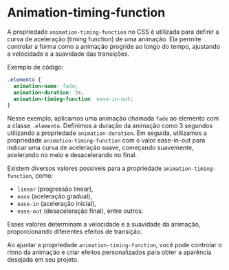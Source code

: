 # Animation-timing-function

A propriedade `animation-timing-function` no CSS é utilizada para definir a curva de aceleração (timing function) de uma animação. Ela permite controlar a forma como a animação progride ao longo do tempo, ajustando a velocidade e a suavidade das transições.

Exemplo de código:

```css
.elemento {
  animation-name: fade;
  animation-duration: 3s;
  animation-timing-function: ease-in-out;
}
```

Nesse exemplo, aplicamos uma animação chamada `fade` ao elemento com a classe `.elemento`. Definimos a duração da animação como 3 segundos utilizando a propriedade `animation-duration`. Em seguida, utilizamos a propriedade `animation-timing-function` com o valor ease-in-out para indicar uma curva de aceleração suave, começando suavemente, acelerando no meio e desacelerando no final.

Existem diversos valores possíveis para a propriedade `animation-timing-function`, como:

- `linear` (progressão linear), 
- `ease` (aceleração gradual), 
- `ease-in` (aceleração inicial), 
- `ease-out` (desaceleração final), entre outros. 

Esses valores determinam a velocidade e a suavidade da animação, proporcionando diferentes efeitos de transição.

Ao ajustar a propriedade `animation-timing-function`, você pode controlar o ritmo da animação e criar efeitos personalizados para obter a aparência desejada em seu projeto.